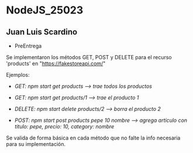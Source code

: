 # NodeJS_25023
## Juan Luis Scardino
- PreEntrega

Se implementaron los métodos GET, POST y DELETE para el recurso 'products' en "https://fakestoreapi.com/"

Ejemplos:

-  *GET: npm start get products  --> trae todos los productos*

-  *GET: npm start get products/1  --> trae el producto 1*

-  *DELETE: npm start delete products/2  --> borra el producto 2* 

-  *POST: npm start post products pepe 10 nombre  --> agrega artículo con titulo: pepe, precio: 10, category: nombre*

Se valida de forma básica en cada método que no falte la info necesaria para su implementación.
